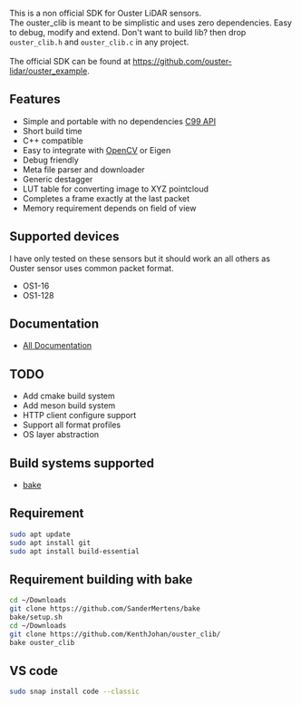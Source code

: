 This is a non official SDK for Ouster LiDAR sensors.<br>
The ouster_clib is meant to be simplistic and uses zero dependencies. Easy to debug, modify and extend. 
Don't want to build lib? then drop `ouster_clib.h` and `ouster_clib.c` in any project.
<br><br>
The official SDK can be found at https://github.com/ouster-lidar/ouster_example. <br>

## Features
* Simple and portable with no dependencies [C99 API](https://kenthjohan.github.io/ouster_clib/group__c.html)
* Short build time
* C++ compatible
* Easy to integrate with [OpenCV](examples/opencv_example/src/opencv_example.cpp) or Eigen
* Debug friendly
* Meta file parser and downloader
* Generic destagger
* LUT table for converting image to XYZ pointcloud
* Completes a frame exactly at the last packet
* Memory requirement depends on field of view

## Supported devices
I have only tested on these sensors but it should work an all others as Ouster sensor uses common packet format.
* OS1-16
* OS1-128

## Documentation
- [All Documentation](https://kenthjohan.github.io/ouster_clib/md_docs_Docs.html)


## TODO
* Add cmake build system
* Add meson build system
* HTTP client configure support
* Support all format profiles
* OS layer abstraction


## Build systems supported
* [bake](https://github.com/SanderMertens/bake)



## Requirement
```bash
sudo apt update
sudo apt install git
sudo apt install build-essential
```

## Requirement building with bake
```bash
cd ~/Downloads
git clone https://github.com/SanderMertens/bake
bake/setup.sh
cd ~/Downloads
git clone https://github.com/KenthJohan/ouster_clib/
bake ouster_clib
```

## VS code
```bash
sudo snap install code --classic
```
